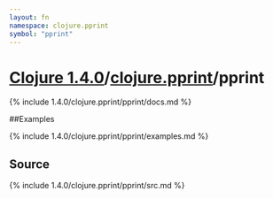 ```yaml
---
layout: fn
namespace: clojure.pprint
symbol: "pprint"
---
```


# [Clojure 1.4.0](../../)/[clojure.pprint](../)/pprint

{% include 1.4.0/clojure.pprint/pprint/docs.md %}

##Examples

{% include 1.4.0/clojure.pprint/pprint/examples.md %}
## Source
{% include 1.4.0/clojure.pprint/pprint/src.md %}

